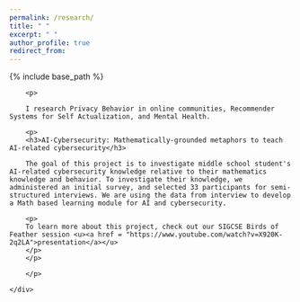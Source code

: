 ```yaml
---
permalink: /research/
title: " "
excerpt: " "
author_profile: true
redirect_from: 
---
```


{% include base_path %}
<div class="container">
    <div class="col-sm-12 col-md-6 col-lg-9 pt-4">
    
		<p>  
		
        I research Privacy Behavior in online communities, Recommender Systems for Self Actualization, and Mental Health.  
		
		<p>
		<h3>AI-Cybersecurity: Mathematically-grounded metaphors to teach AI-related cybersecurity</h3>
		
		The goal of this project is to investigate middle school student's AI-related cybersecurity knowledge relative to their mathematics knowledge and behavior. To investigate their knowledge, we administered an initial survey, and selected 33 participants for semi-structured interviews. We are using the data from interview to develop a Math based learning module for AI and cybersecurity.
		
		<p>
		To learn more about this project, check out our SIGCSE Birds of Feather session <u><a href = "https://www.youtube.com/watch?v=X920K-2q2LA">presentation</a></u>
		</p>
		</p>
     
		</p>
        
    </div>
</div>